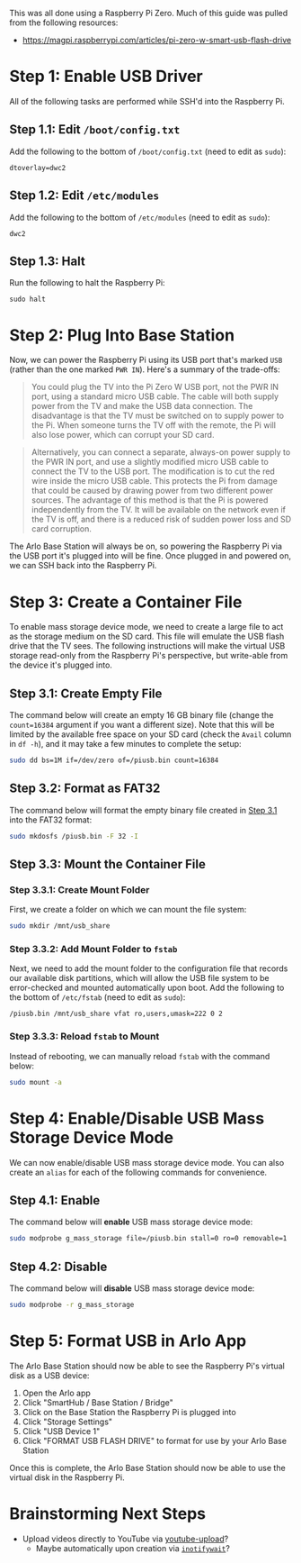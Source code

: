 This was all done using a Raspberry Pi Zero. Much of this guide was pulled from the following resources:
* https://magpi.raspberrypi.com/articles/pi-zero-w-smart-usb-flash-drive

# Step 1: Enable USB Driver
All of the following tasks are performed while SSH'd into the Raspberry Pi.

## Step 1.1: Edit `/boot/config.txt`
Add the following to the bottom of `/boot/config.txt` (need to edit as `sudo`):

```
dtoverlay=dwc2
```

## Step 1.2: Edit `/etc/modules`
Add the following to the bottom of `/etc/modules` (need to edit as `sudo`):

```
dwc2
```

## Step 1.3: Halt
Run the following to halt the Raspberry Pi:

```
sudo halt
```

# Step 2: Plug Into Base Station
Now, we can power the Raspberry Pi using its USB port that's marked `USB` (rather than the one marked `PWR IN`). Here's a summary of the trade-offs:

> You could plug the TV into the Pi Zero W USB port, not the PWR IN port, using a standard micro USB cable. The cable will both supply power from the TV and make the USB data connection. The disadvantage is that the TV must be switched on to supply power to the Pi. When someone turns the TV off with the remote, the Pi will also lose power, which can corrupt your SD card.

> Alternatively, you can connect a separate, always-on power supply to the PWR IN port, and use a slightly modified micro USB cable to connect the TV to the USB port. The modification is to cut the red wire inside the micro USB cable. This protects the Pi from damage that could be caused by drawing power from two different power sources. The advantage of this method is that the Pi is powered independently from the TV. It will be available on the network even if the TV is off, and there is a reduced risk of sudden power loss and SD card corruption.

The Arlo Base Station will always be on, so powering the Raspberry Pi via the USB port it's plugged into will be fine. Once plugged in and powered on, we can SSH back into the Raspberry Pi.

# Step 3: Create a Container File
To enable mass storage device mode, we need to create a large file to act as the storage medium on the SD card. This file will emulate the USB flash drive that the TV sees. The following instructions will make the virtual USB storage read-only from the Raspberry Pi's perspective, but write-able from the device it's plugged into.

## Step 3.1: Create Empty File
The command below will create an empty 16 GB binary file (change the `count=16384` argument if you want a different size). Note that this will be limited by the available free space on your SD card (check the `Avail` column in `df -h`), and it may take a few minutes to complete the setup:

```bash
sudo dd bs=1M if=/dev/zero of=/piusb.bin count=16384
```

## Step 3.2: Format as FAT32
The command below will format the empty binary file created in [Step 3.1](#step-31-create-empty-file) into the FAT32 format:

```bash
sudo mkdosfs /piusb.bin -F 32 -I
```

## Step 3.3: Mount the Container File
### Step 3.3.1: Create Mount Folder
First, we create a folder on which we can mount the file system:

```bash
sudo mkdir /mnt/usb_share
```

### Step 3.3.2: Add Mount Folder to `fstab`
Next, we need to add the mount folder to the configuration file that records our available disk partitions, which will allow the USB file system to be error-checked and mounted automatically upon boot. Add the following to the bottom of `/etc/fstab` (need to edit as `sudo`):

```
/piusb.bin /mnt/usb_share vfat ro,users,umask=222 0 2
```

### Step 3.3.3: Reload `fstab` to Mount
Instead of rebooting, we can manually reload `fstab` with the command below:

```bash
sudo mount -a
```

# Step 4: Enable/Disable USB Mass Storage Device Mode
We can now enable/disable USB mass storage device mode. You can also create an `alias` for each of the following commands for convenience.

## Step 4.1: Enable
The command below will **enable** USB mass storage device mode:

```bash
sudo modprobe g_mass_storage file=/piusb.bin stall=0 ro=0 removable=1
```

## Step 4.2: Disable
The command below will **disable** USB mass storage device mode:

```bash
sudo modprobe -r g_mass_storage
```

# Step 5: Format USB in Arlo App
The Arlo Base Station should now be able to see the Raspberry Pi's virtual disk as a USB device:
1. Open the Arlo app
2. Click "SmartHub / Base Station / Bridge"
3. Click on the Base Station the Raspberry Pi is plugged into
4. Click "Storage Settings"
5. Click "USB Device 1"
6. Click "FORMAT USB FLASH DRIVE" to format for use by your Arlo Base Station

Once this is complete, the Arlo Base Station should now be able to use the virtual disk in the Raspberry Pi.

# Brainstorming Next Steps
* Upload videos directly to YouTube via [youtube-upload](https://github.com/tokland/youtube-upload)?
  * Maybe automatically upon creation via [`inotifywait`](https://unix.stackexchange.com/a/323919/244551)?
